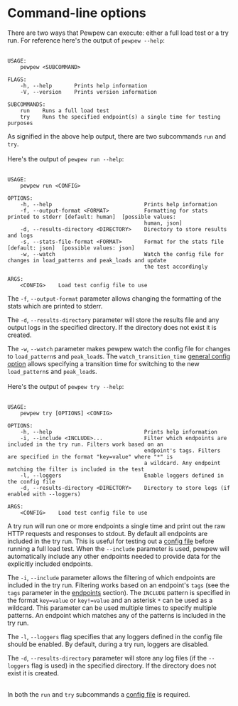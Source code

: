 # Command-line options

There are two ways that Pewpew can execute: either a full load test or a try run. For reference here's the output of `pewpew --help`:
<br/><br/>

```
USAGE:
    pewpew <SUBCOMMAND>

FLAGS:
    -h, --help       Prints help information
    -V, --version    Prints version information

SUBCOMMANDS:
    run    Runs a full load test
    try    Runs the specified endpoint(s) a single time for testing purposes
```

As signified in the above help output, there are two subcommands `run` and `try`.
<br/><br/>
Here's the output of `pewpew run --help`:
<br/><br/>

```
USAGE:
    pewpew run <CONFIG>

OPTIONS:
    -h, --help                             Prints help information
    -f, --output-format <FORMAT>           Formatting for stats printed to stderr [default: human]  [possible values:
                                           human, json]
    -d, --results-directory <DIRECTORY>    Directory to store results and logs
    -s, --stats-file-format <FORMAT>       Format for the stats file [default: json]  [possible values: json]
    -w, --watch                            Watch the config file for changes in load_patterns and peak_loads and update
                                           the test accordingly

ARGS:
    <CONFIG>    Load test config file to use
```

The `-f`, `--output-format` parameter allows changing the formatting of the stats which are printed to stderr.

The `-d`, `--results-directory` parameter will store the results file and any output logs in the specified directory. If the directory does not exist it is created.

The `-w`, `--watch` parameter makes pewpew watch the config file for changes to `load_pattern`s and `peak_load`s. The `watch_transition_time` [general config option](./config/config-section.md#general) allows specifying a transition time for switching to the new `load_pattern`s and `peak_load`s.
<br/><br/>
Here's the output of `pewpew try --help`:
<br/><br/>

```
USAGE:
    pewpew try [OPTIONS] <CONFIG>

OPTIONS:
    -h, --help                             Prints help information
    -i, --include <INCLUDE>...             Filter which endpoints are included in the try run. Filters work based on an
                                           endpoint's tags. Filters are specified in the format "key=value" where "*" is
                                           a wildcard. Any endpoint matching the filter is included in the test
    -l, --loggers                          Enable loggers defined in the config file
    -d, --results-directory <DIRECTORY>    Directory to store logs (if enabled with --loggers)

ARGS:
    <CONFIG>    Load test config file to use
```

A try run will run one or more endpoints a single time and print out the raw HTTP requests and responses to stdout. By default all endpoints are included in the try run. This is useful for testing out a [config file](./config.md) before running a full load test. When the `--include` parameter is used, pewpew will automatically include any other endpoints needed to provide data for the explicitly included endpoints.

The `-i`, `--include` parameter allows the filtering of which endpoints are included in the try run. Filtering works based on an endpoint's `tags` (see the `tags` parameter in the [endpoints](./config/endpoints-section.md) section). The `INCLUDE` pattern is specified in the format `key=value` or `key!=value` and an asterisk `*` can be used as a wildcard. This parameter can be used multiple times to specify multiple patterns. An endpoint which matches any of the patterns is included in the try run.

The `-l`, `--loggers` flag specifies that any loggers defined in the config file should be enabled. By default, during a try run, loggers are disabled.

The `-d`, `--results-directory` parameter will store any log files (if the `--loggers` flag is used) in the specified directory. If the directory does not exist it is created.
<br/><br/>

In both the `run` and `try` subcommands a [config file](./config.md) is required.